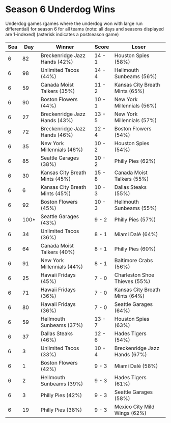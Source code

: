 # Season 6 Underdog Wins



Underdog games (games where the underdog won with large run differential) for season 6 for all teams (note: all days and seasons displayed are 1-indexed) (asterisk indicates a postseason game)


| Sea | Day | Winner | Score | Loser | 
| ------ |------ |------ |------ |------ |
| 6 | 82 | Breckenridge Jazz Hands (42%) | 14 - 1 | Houston Spies (58%) | 
| 6 | 98 | Unlimited Tacos (44%) | 14 - 4 | Hellmouth Sunbeams (56%) | 
| 6 | 59 | Canada Moist Talkers (35%) | 11 - 2 | Kansas City Breath Mints (65%) | 
| 6 | 90 | Boston Flowers (44%) | 10 - 1 | New York Millennials (56%) | 
| 6 | 27 | Breckenridge Jazz Hands (43%) | 13 - 5 | New York Millennials (57%) | 
| 6 | 72 | Breckenridge Jazz Hands (46%) | 12 - 4 | Boston Flowers (54%) | 
| 6 | 35 | New York Millennials (46%) | 10 - 2 | Houston Spies (54%) | 
| 6 | 85 | Seattle Garages (38%) | 10 - 2 | Philly Pies (62%) | 
| 6 | 30 | Kansas City Breath Mints (45%) | 15 - 8 | Canada Moist Talkers (55%) | 
| 6 | 6 | Kansas City Breath Mints (45%) | 10 - 3 | Dallas Steaks (55%) | 
| 6 | 92 | Boston Flowers (45%) | 10 - 3 | Hellmouth Sunbeams (55%) | 
| 6 | 100* | Seattle Garages (43%) | 9 - 2 | Philly Pies (57%) | 
| 6 | 34 | Unlimited Tacos (36%) | 8 - 1 | Miami Dalé (64%) | 
| 6 | 64 | Canada Moist Talkers (40%) | 8 - 1 | Philly Pies (60%) | 
| 6 | 91 | New York Millennials (44%) | 8 - 1 | Baltimore Crabs (56%) | 
| 6 | 25 | Hawaii Fridays (45%) | 7 - 0 | Charleston Shoe Thieves (55%) | 
| 6 | 71 | Hawaii Fridays (36%) | 7 - 0 | Kansas City Breath Mints (64%) | 
| 6 | 80 | Hawaii Fridays (36%) | 7 - 0 | Seattle Garages (64%) | 
| 6 | 59 | Hellmouth Sunbeams (37%) | 13 - 7 | Houston Spies (63%) | 
| 6 | 37 | Dallas Steaks (46%) | 12 - 6 | Hades Tigers (54%) | 
| 6 | 3 | Unlimited Tacos (33%) | 10 - 4 | Breckenridge Jazz Hands (67%) | 
| 6 | 1 | Boston Flowers (42%) | 9 - 3 | Miami Dalé (58%) | 
| 6 | 2 | Hellmouth Sunbeams (39%) | 9 - 3 | Hades Tigers (61%) | 
| 6 | 3 | Philly Pies (42%) | 9 - 3 | Seattle Garages (58%) | 
| 6 | 19 | Philly Pies (38%) | 9 - 3 | Mexico City Mild Wings (62%) | 


